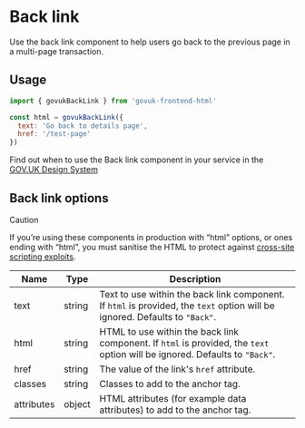 # Back link

Use the back link component to help users go back to the previous page in a multi-page transaction.

## Usage

```javascript
import { govukBackLink } from 'govuk-frontend-html'

const html = govukBackLink({
  text: 'Go back to details page',
  href: '/test-page'
})
```

Find out when to use the Back link component in your service in the [GOV.UK Design System](https://design-system.service.gov.uk/components/back-link/)

## Back link options

> [!CAUTION]
> If you’re using these components in production with “html” options, or ones ending with “html”, you must sanitise the HTML to protect against [cross-site scripting exploits](https://developer.mozilla.org/en-US/docs/Glossary/Cross-site_scripting).

| Name | Type | Description |
| ---- | ---- | ----------- |
| text | string | Text to use within the back link component. If `html` is provided, the `text` option will be ignored. Defaults to `"Back"`. |
| html | string | HTML to use within the back link component. If `html` is provided, the `text` option will be ignored. Defaults to `"Back"`. |
| href | string | The value of the link's `href` attribute. |
| classes | string | Classes to add to the anchor tag. |
| attributes | object | HTML attributes (for example data attributes) to add to the anchor tag. |
